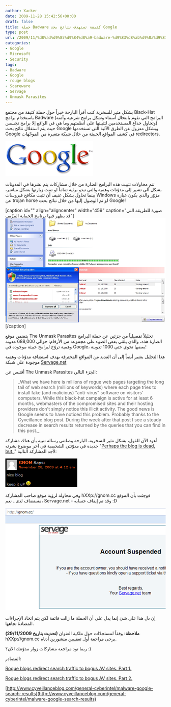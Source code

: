 ```yaml
---
author: Xacker
date: 2009-11-28 15:42:56+00:00
draft: false
title: حملة Badware كثيفة تستهدف نتائج بحث Google
type: post
url: /2009/11/%d8%ad%d9%85%d9%84%d8%a9-badware-%d9%83%d8%ab%d9%8a%d9%81%d8%a9-%d8%aa%d8%b3%d8%aa%d9%87%d8%af%d9%81-%d9%86%d8%aa%d8%a7%d8%a6%d8%ac-%d8%a8%d8%ad%d8%ab-google/
categories:
- Google
- Microsoft
- Security
tags:
- Badware
- Google
- rouge blogs
- Scareware
- Servage
- Unmask Parasites
---
```


بشكل مثير للسخرية كنت أقرأ البارحة خبراً حول حملة كثيفة من مجتمع Black-Hat باستخدام برامج Badware (البرامج التي تقوم بانتحال أسماء وشكل برامج شرعية وآمنة وتحاول خداع المستخدمين لتثبيتها على أنظمتهم وما هي في الواقع إلا برامج تجسس) حيث يتم استغلال نتائج بحث Google وبشكل معزول عن الطرق الآلية التي تستخدمها Google في كشف المواقع الخبيثة من خلال شبكة متغيرة من الموجّهات redirectors.


![](logo.gif)




تتم محاولات تثبيت هذه البرامج الضارة من خلال مشاركات يتم نشرها في المدونات بشكل آلي تشير إلى مدوّنات وهمية والتي تبدو برئية تماماً لو تمت زيارتها بشكل مباشر، بينما تحاول بشكل عنيف أن تثبت مكافح فيروسات Windows مزوّر والذي يكون عبارة عن trojan horse لو تم الوصول إليها من خلال نتائج بحث Google!

<!-- more -->

[caption id="" align="aligncenter" width="459" caption="صورة للطريقة التي قد يظهر فيها برنامج الحماية المزّيف"]![](november_scareware_blackhat_seo.jpg)
[/caption]




يتضمن موقع The Unmask Parasites تحليلاً تفصيلياً من جزئين عن حملة البرامج الضارة هذه، والذي يلقي بعض الضوء على مجموعة من الأرقام: حوالي 688,000 مدونة وهمية تروّج لبرامج خبيثة موجودة في Google، بعضها تحوي حتى 1000 تدوينة!

هذا التحليل يشير أيضاً إلى أن العديد من المواقع المخترقة بهدف استضافة مدوّنات وهمية موجودة على شبكة [Servage.net](http://www.servage.net/)

أقتبس عن The Unmask Parasites الجزء التالي:


<blockquote>_What we have here is millions of rogue web pages targeting the long tail of web search (millions of keywords) where each page tries to install fake (and malicious) "anti-virus" software on visitors' computers. While this black-hat campaign is active for at least 6 months, webmasters of the compromised sites and their hosting providers don't simply notice this illicit activity. The good news is Google seems to have noticed this problem. Probably thanks to the Cyveillance blog post. During the week after that post I see a steady decrease in search results returned by the queries that you can find in this post._</blockquote>


أعود الآن للقول، بشكل مثير للسخرية، البارحة وصلتني رسالة تنبيه بأن هناك مشاركة جديدة في مدوّنتي الشخصية في آخر موضوع نشرته "[Perhaps the blog is dead, but..](http://xacker.wordpress.com/2009/11/23/perhaps-the-blog-is-dead-but/)" لأجد المشاركة التالية:

![](untitled.PNG)


وفي محاولة لرؤية موقع صاحب المشاركة hXXp://gnom.cc فوجئت بأن الموقع مستضاف لدى.. نعم، Servage.net - وقد تم إيقاف حسابه :D

![](untitled2.PNG)


إن دل هذا على شئ إنما يدل على أن الحملة ما زالت قائمة لكن يتم اتخاذ الإجراءات المضادة تجاهها.

**(تحديث بتاريخ 29/11/2009) ****ملاحظة****:** وفقاً لمستجدّات حول ملكية العنوان hXXp://gnom.cc يرجى مراجعة أول تعقيبين منشورين أدناه.

ربما تود مراجعة مشاركات زوار مدوّنتك الآن؟ :)

المصادر:


[Rogue blogs redirect search traffic to bogus AV sites. Part 1.](http://blog.unmaskparasites.com/2009/11/26/rogue-blogs-regirect-search-traffic-to-bogus-av-sites-part-1/)




[Rogue blogs redirect search traffic to bogus AV sites. Part 2.](http://blog.unmaskparasites.com/2009/11/27/rogue-blogs-regirect-search-traffic-to-bogus-av-sites-part-2/)




[http://www.cyveillanceblog.com/general-cyberintel/malware-google-search-results](http://www.cyveillanceblog.com/general-cyberintel/malware-google-search-results)
